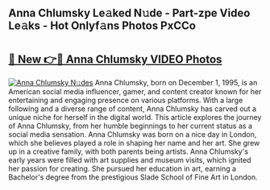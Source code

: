 ## Anna Chlumsky Le𝚊ked N𝚞de - Part-zpe Video Le𝚊ks - Hot Onlyf𝚊ns Photos PxCCo

# <h2><a href="http://ab63287.deff.icu/?id=Anna+Chlumsky">🔗 New 👉🔴 Anna Chlumsky VIDEO Photos</a></h2>

[![Anna Chlumsky N𝚞des](https://i.imgur.com/rIISA9y.gif)](http://ab63287.deff.icu/?id=Anna+Chlumsky)
Anna Chlumsky, born on December 1, 1995, is an American social media influencer, gamer, and content creator known for her entertaining and engaging presence on various platforms. With a large following and a diverse range of content, Anna Chlumsky has carved out a unique niche for herself in the digital world. This article explores the journey of Anna Chlumsky, from her humble beginnings to her current status as a social media sensation. Anna Chlumsky was born on a nice day in London, which she believes played a role in shaping her name and her art. She grew up in a creative family, with both parents being artists. Anna Chlumsky's early years were filled with art supplies and museum visits, which ignited her passion for creating. She pursued her education in art, earning a Bachelor's degree from the prestigious Slade School of Fine Art in London.
